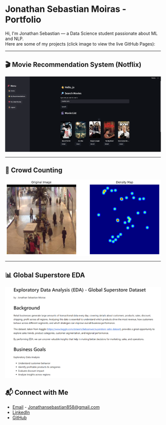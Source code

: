 # Jonathan Sebastian Moiras - Portfolio

Hi, I'm Jonathan Sebastian — a Data Science student passionate about ML and NLP.  
Here are some of my projects (click image to view the live GitHub Pages):

---

## 🎬 Movie Recommendation System (Notflix)
[![Notflix Preview](/assets/Notflix1.png)](https://sebastianmoiras.github.io/movie-recommendation-system/)

---

## 👥 Crowd Counting
[![Crowd Counting Preview](/assets/CrowdCounting1.png)](https://sebastianmoiras.github.io/Crowd-Counting/)

---

## 📊 Global Superstore EDA
[![Superstore Preview](/assets/EDA.png)](https://sebastianmoiras.github.io/Exploratory-Data-Analysis---Global-Superstore/)


## 📬 Connect with Me

- [Email](mailto:jonathansebastian858@email.com) - Jonathansebastian858@gmail.com
- [LinkedIn](https://www.linkedin.com/in/jonathan-sebastian-9212b0291)
- [GitHub](https://github.com/sebastianmoiras)
